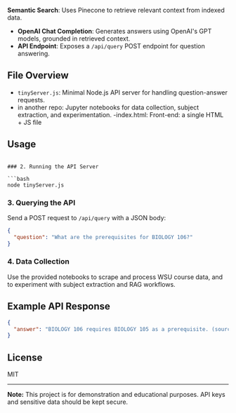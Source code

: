  **Semantic Search**: Uses Pinecone to retrieve relevant context from indexed data.
- **OpenAI Chat Completion**: Generates answers using OpenAI's GPT models, grounded in retrieved context.
- **API Endpoint**: Exposes a `/api/query` POST endpoint for question answering.

## File Overview

- `tinyServer.js`: Minimal Node.js API server for handling question-answer requests.
- in another repo: Jupyter notebooks for data collection, subject extraction, and experimentation.
-index.html: Front-end: a single HTML + JS file

## Usage


```

### 2. Running the API Server

```bash
node tinyServer.js
```

### 3. Querying the API
Send a POST request to `/api/query` with a JSON body:

```json
{
  "question": "What are the prerequisites for BIOLOGY 106?"
}
```

### 4. Data Collection

Use the provided notebooks to scrape and process WSU course data, and to experiment with subject extraction and RAG workflows.

## Example API Response

```json
{
  "answer": "BIOLOGY 106 requires BIOLOGY 105 as a prerequisite. (source: catalog.wsu.edu)"
}
```

## License

MIT

---

**Note:** This project is for demonstration and educational purposes. API keys and sensitive data should be kept secure.
